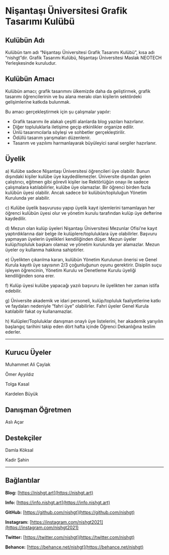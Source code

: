 # Nişantaşı Üniversitesi Grafik Tasarımı Kulübü

## Kulübün Adı

Kulübün tam adı “Nişantaşı Üniversitesi Grafik Tasarımı Kulübü”, kısa adı “nishgt”dir. Grafik Tasarımı Kulübü, Nişantaşı Üniversitesi Maslak NEOTECH Yerleşkesinde kuruludur.

## Kulübün Amacı

Kulübün amacı; grafik tasarımını ülkemizde daha da geliştirmek, grafik tasarımı öğrencilerinin ve bu alana merakı olan kişilerin sektördeki gelişimlerine katkıda bulunmak.

Bu amacı gerçekleştirmek için şu çalışmalar yapılır:
- Grafik tasarımı ile alakalı çeşitli alanlarda blog yazıları hazırlanır.
- Diğer topluluklarla iletişime geçip etkinlikler organize edilir.
- Ünlü tasarımcılarla söyleşi ve sohbetler gerçekleştirilir.
- Ödüllü tasarım yarışmaları düzenlenir.
- Tasarım ve yazılımı harmanlayarak büyüleyici sanal sergiler hazırlanır.

## Üyelik

a) Kulübe sadece Nişantaşı Üniversitesi öğrencileri üye olabilir. Bunun dışındaki kişiler kulübe üye kaydedilemezler. Üniversite dışından gelen çalıştırıcı, eğitmen gibi görevli kişiler ise Rektörlüğün onayı ile sadece çalışmalara katılabilirler, kulübe üye olamazlar. Bir öğrenci birden fazla kulübün üyesi olabilir. Ancak sadece bir kulübün/topluluğun Yönetim Kurulunda yer alabilir.

c) Kulübe üyelik başvurusu yapıp üyelik kayıt işlemlerini tamamlayan her öğrenci kulübün üyesi olur ve yönetim kurulu tarafından kulüp üye defterine kaydedilir.

d) Mezun olan kulüp üyeleri Nişantaşı Üniversitesi Mezunlar Ofisi’ne kayıt yaptırdıklarına dair belge ile kulüplere/topluluklara üye olabilirler. Başvuru yapmayan üyelerin üyelikleri kendiliğinden düşer. Mezun üyeler kulüp/topluluk başkanı olamaz ve yönetim kurulunda yer alamazlar. Mezun üyeler oy kullanma hakkına sahiptirler.
 
e) Üyelikten çıkarılma kararı, kulübün Yönetim Kurulunun önerisi ve Genel Kurula kayıtlı üye sayısının 2/3 çoğunluğunun oyunu gerektirir. Disiplin suçu işleyen öğrencinin, Yönetim Kurulu ve Denetleme Kurulu üyeliği kendiliğinden sona erer.

f) Kulüp üyesi kulübe yapacağı yazılı başvuru ile üyelikten her zaman istifa edebilir.

g) Üniversite akademik ve idari personeli, kulüp/topluluk faaliyetlerine katkı ve faydaları nedeniyle “fahri üye” olabilirler. Fahri üyeler Genel Kurula katılabilir fakat oy kullanamazlar.

h) Kulüpler/Topluluklar danışman onaylı üye listelerini, her akademik yarıyılın başlangıç tarihini takip eden dört hafta içinde Öğrenci Dekanlığına teslim ederler.

---

## Kurucu Üyeler

Muhammet Ali Çaylak

Ömer Ayyıldız

Tolga Kasal

Kardelen Büyük

## Danışman Öğretmen

Aslı Açar

## Destekçiler

Damla Köksal

Kadir Şahin

---

## Bağlantılar

**Blog:** [https://nishgt.art](https://nishgt.art)

**Info:** [https://info.nishgt.art](https://info.nishgt.art)

**GitHub:** [https://github.com/nishgt](https://github.com/nishgt)

**Instagram:** [https://instagram.com/nishgt2021](https://instagram.com/nishgt2021)

**Twitter:** [https://twitter.com/nishgt](https://twitter.com/nishgt)

**Behance:** [https://behance.net/nishgt](https://behance.net/nishgt)

